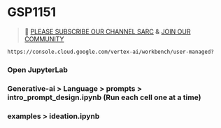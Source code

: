 # GSP1151
>🚨 [PLEASE SUBSCRIBE OUR CHANNEL SARC](([https://www.youtube.com/@sarc1608])) **&** [JOIN OUR COMMUNITY](https://www.instagram.com/_.sarc._/)
```cmd
https://console.cloud.google.com/vertex-ai/workbench/user-managed?
```
### Open JupyterLab
### Generative-ai > Language > prompts > intro_prompt_design.ipynb (Run each cell one at a time)
### examples > ideation.ipynb
